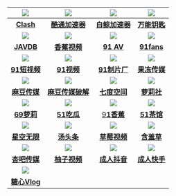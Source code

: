 
| [![](https://s1.imagehub.cc/images/2023/08/01/clash.png)](https://github.com/Kr328/ClashForAndroid/releases/download/v2.5.12/cfa-2.5.12-foss-universal-release.apk) | [![](https://s1.imagehub.cc/images/2023/08/01/kt.png)](https://kutogroup.com/apps/zh-vpn.html) | [![](https://s1.imagehub.cc/images/2023/08/01/bj2cdd58ff5f6a84d4.png)](https://www.bjch123.com/?mid=3002) | [![](https://s1.imagehub.cc/images/2023/08/01/wnys.png)](https://dedication.lanzouw.com/ikPQ90swp29c) |
|:-----------------:|:---------------------:|:----------------------:|:---------------------------:|
| [**Clash**](https://github.com/Kr328/ClashForAndroid/releases/download/v2.5.12/cfa-2.5.12-foss-universal-release.apk)  | [**酷通加速器**](https://kutogroup.com/apps/zh-vpn.html)  |[**白鲸加速器**](https://www.bjch123.com/?mid=3002)|[**万能钥匙**](https://dedication.lanzouw.com/ikPQ90swp29c)|
| [![](https://s1.imagehub.cc/images/2023/06/05/javdb.png)](https://jav009.app) | [![](https://s1.imagehub.cc/images/2023/06/05/x1j.png)](https://ZBMXKF.xjxj.tv/?inviteCode=ZBMXKF) | [![](https://s1.imagehub.cc/images/2023/06/05/91AV.png)](https://mv.aff007.fun/chan-1383/aff-bwA59) | [![](https://s1.imagehub.cc/images/2023/06/05/fans.png)](https://fans.app002.live/aff-dzhi) |
| [**JAVDB**](https://jav009.app)  | [**香蕉视频**](https://ZBMXKF.xjxj.tv/?inviteCode=ZBMXKF)  |[**91 AV**](https://mv.aff007.fun/chan-1383/aff-bwA59)|[**91fans**](https://fans.app002.live/aff-dzhi)|
| [![](https://s1.imagehub.cc/images/2023/06/05/91dsp.png)](https://dsp.aff007.fun/aff-gxv7Y) | [![](https://s1.imagehub.cc/images/2023/06/05/91sp.png)](https://app.dsly.site/i-SNXIP4) | [![](https://s1.imagehub.cc/images/2023/06/05/91zpc.png)](https://zpc.aff007.fun/?code=rSj&amp;c=1603) | [![](https://s1.imagehub.cc/images/2023/06/05/gdcm.png)](https://gd.app002.live/?code=cWK&amp;c=1603) |
| [**91短视频**](https://dsp.aff007.fun/aff-gxv7Y) | [**91视频**](https://app.dsly.site/i-SNXIP4) | [**91制片厂**](https://zpc.aff007.fun/?code=rSj&amp;c=1603) | [**果冻传媒**](https://gd.app002.live/?code=cWK&amp;c=1603) |
| [![](https://s1.imagehub.cc/images/2023/06/05/mdcm.png)](https://madou1.com/) | [![](https://s1.imagehub.cc/images/2023/06/05/mdpj.png)](https://mod.app004.com/?code=VXE) | [![](https://s1.imagehub.cc/images/2023/06/05/7du.png)](https://sn.app002.live/af/aghu) | [![](https://s1.imagehub.cc/images/2023/06/05/lls1.png)](https://lsndfd.com/?_chan=ofrr1ll) |
| [**麻豆传媒**](https://madou1.com/) | [**麻豆传媒破解**](https://mod.app004.com/?code=VXE) | [**七度空间**](https://sn.app002.live/af/aghu) | [**萝莉社**](https://lsndfd.com/?_chan=ofrr1ll) |
| [![](https://s1.imagehub.cc/images/2023/06/05/69ll.png)](https://69luolic.com?us=W22W5F) | [![](https://s1.imagehub.cc/images/2023/06/05/51chigua.png)](https://aff.cggo.life/?code=ah6W&amp;c=1603) | [![](https://s1.imagehub.cc/images/2023/06/05/91xj.png)](https://xj4an.com/?_chan=ofrr1xj) | [![](https://s1.imagehub.cc/images/2023/06/05/51cg.png)](https://cg.aff007.fun/?code=GGGY) |
| [**69萝莉**](https://69luolic.com?us=W22W5F)  | [**51吃瓜**](https://aff.cggo.life/?code=ah6W&amp;c=1603) | [9**1香蕉**](https://xj4an.com/?_chan=ofrr1xj) | [**51茶馆**](https://cg.aff007.fun/?code=GGGY) |
| [![](https://s1.imagehub.cc/images/2023/06/05/xkwx.png)](https://xkvdf6q.me/?_c=ofrr1xk) | [![](https://s1.imagehub.cc/images/2023/06/05/ttt.png)](https://ttt.aff007.fun/chan/a10652/asZ5e) | [![](https://s1.imagehub.cc/images/2023/06/05/cmsp.png)](https://cmx43jftka.com/?ch=ofrr1cm) | [![](https://s1.imagehub.cc/images/2023/06/05/hxc.png)](https://www.koray.vip/?id=39261699) |
| [**星空无限**](https://xkvdf6q.me/?_c=ofrr1xk) | [**汤头条**](https://ttt.aff007.fun/chan/a10652/asZ5e) | [**草莓视频**](https://cmx43jftka.com/?ch=ofrr1cm) | [**含羞草**](https://www.koray.vip/?id=39261699) |
| [![](https://s1.imagehub.cc/images/2023/06/05/xb.png)](https://xscxv2.com/?_c=ofrr1xb) | [![](https://s1.imagehub.cc/images/2023/06/05/yzsp.png)](https://yhy.app002.live/?code=b2bF) | [![](https://s1.imagehub.cc/images/2023/06/05/crdy.png)](https://d.win1s.net/?ch=tdy1638) | [![](https://s1.imagehub.cc/images/2023/06/05/crks.png)](https://ks.aff007.biz/chan/k10586/bVkzF) |
| [**杏吧传媒**](https://xscxv2.com/?_c=ofrr1xb) | [**柚子视频**](https://yhy.app002.live/?code=b2bF) | [**成人抖音**](https://d.win1s.net/?ch=tdy1638) | [**成人快手**](https://ks.aff007.biz/chan/k10586/bVkzF) |
|  [![](https://s1.imagehub.cc/images/2023/08/09/tx2e85f6627dec31f0.png)](https://tx8c8r7j.com?_s=DJPE22) | || |
|  [**糖心Vlog**](https://tx8c8r7j.com?_s=DJPE22)  || | |


